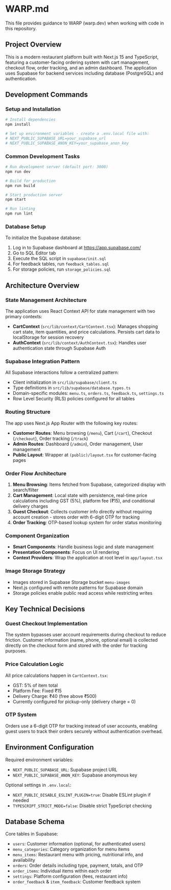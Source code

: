 # WARP.md

This file provides guidance to WARP (warp.dev) when working with code in this repository.

## Project Overview

This is a modern restaurant platform built with Next.js 15 and TypeScript, featuring a customer-facing ordering system with cart management, checkout flow, order tracking, and an admin dashboard. The application uses Supabase for backend services including database (PostgreSQL) and authentication.

## Development Commands

### Setup and Installation
```bash
# Install dependencies
npm install

# Set up environment variables - create a .env.local file with:
# NEXT_PUBLIC_SUPABASE_URL=your_supabase_url
# NEXT_PUBLIC_SUPABASE_ANON_KEY=your_supabase_anon_key
```

### Common Development Tasks
```bash
# Run development server (default port: 3000)
npm run dev

# Build for production
npm run build

# Start production server
npm start

# Run linting
npm run lint
```

### Database Setup
To initialize the Supabase database:
1. Log in to Supabase dashboard at https://app.supabase.com/
2. Go to SQL Editor tab
3. Execute the SQL script in `supabase/init.sql`
4. For feedback tables, run `feedback_tables.sql`
5. For storage policies, run `storage_policies.sql`

## Architecture Overview

### State Management Architecture
The application uses React Context API for state management with two primary contexts:
- **CartContext** (`src/lib/context/CartContext.tsx`): Manages shopping cart state, item quantities, and price calculations. Persists cart data to localStorage for session recovery
- **AuthContext** (`src/lib/context/AuthContext.tsx`): Handles user authentication state through Supabase Auth

### Supabase Integration Pattern
All Supabase interactions follow a centralized pattern:
- Client initialization in `src/lib/supabase/client.ts`
- Type definitions in `src/lib/supabase/database.types.ts`
- Domain-specific modules: `menu.ts`, `orders.ts`, `feedback.ts`, `settings.ts`
- Row Level Security (RLS) policies configured for all tables

### Routing Structure
The app uses Next.js App Router with the following key routes:
- **Customer Routes**: Menu browsing (`/menu`), Cart (`/cart`), Checkout (`/checkout`), Order tracking (`/track`)
- **Admin Routes**: Dashboard (`/admin`), Order management, User management
- **Public Layout**: Wrapper at `(public)/layout.tsx` for customer-facing pages

### Order Flow Architecture
1. **Menu Browsing**: Items fetched from Supabase, categorized display with search/filter
2. **Cart Management**: Local state with persistence, real-time price calculations including GST (5%), platform fee (₹15), and conditional delivery charges
3. **Guest Checkout**: Collects customer info directly without requiring account creation - stores order with 6-digit OTP for tracking
4. **Order Tracking**: OTP-based lookup system for order status monitoring

### Component Organization
- **Smart Components**: Handle business logic and state management
- **Presentation Components**: Focus on UI rendering
- **Context Providers**: Wrap the application at root level in `app/layout.tsx`

### Image Storage Strategy
- Images stored in Supabase Storage bucket `menu-images`
- Next.js configured with remote patterns for Supabase domain
- Storage policies enable public read access while restricting writes

## Key Technical Decisions

### Guest Checkout Implementation
The system bypasses user account requirements during checkout to reduce friction. Customer information (name, phone, optional email) is collected directly on the checkout form and stored with the order for tracking purposes.

### Price Calculation Logic
All price calculations happen in `CartContext.tsx`:
- GST: 5% of item total
- Platform Fee: Fixed ₹15
- Delivery Charge: ₹40 (free above ₹500)
- Currently configured for pickup-only (delivery charge = 0)

### OTP System
Orders use a 6-digit OTP for tracking instead of user accounts, enabling guest users to track their orders securely without authentication overhead.

## Environment Configuration

Required environment variables:
- `NEXT_PUBLIC_SUPABASE_URL`: Supabase project URL
- `NEXT_PUBLIC_SUPABASE_ANON_KEY`: Supabase anonymous key

Optional settings in `.env.local`:
- `NEXT_PUBLIC_DISABLE_ESLINT_PLUGIN=true`: Disable ESLint plugin if needed
- `TYPESCRIPT_STRICT_MODE=false`: Disable strict TypeScript checking

## Database Schema

Core tables in Supabase:
- `users`: Customer information (optional, for authenticated users)
- `menu_categories`: Category organization for menu items  
- `menu_items`: Restaurant menu with pricing, nutritional info, and availability
- `orders`: Order details including type, payment, totals, and OTP
- `order_items`: Individual items within each order
- `settings`: Platform configuration (fees, restaurant info)
- `order_feedback` & `item_feedback`: Customer feedback system